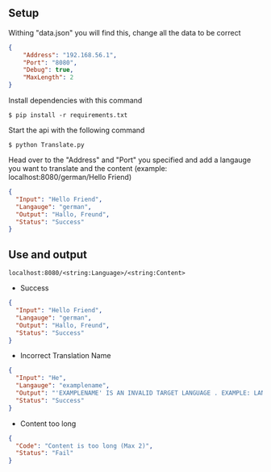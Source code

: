 ## Setup

Withing "data.json" you will find this, change all the data to be correct
```json
{
    "Address": "192.168.56.1",
    "Port": "8080",
    "Debug": true,
    "MaxLength": 2
}
```
Install dependencies with this command
```console
$ pip install -r requirements.txt
```
Start the api with the following command
```console
$ python Translate.py
```
Head over to the "Address" and "Port" you specified and add a langauge you want to translate and the content 
(example: localhost:8080/german/Hello Friend)
```json
{
  "Input": "Hello Friend", 
  "Langauge": "german", 
  "Output": "Hallo, Freund", 
  "Status": "Success"
}
```

## Use and output

`localhost:8080/<string:Language>/<string:Content>`

* Success 
```json
{
  "Input": "Hello Friend", 
  "Langauge": "german", 
  "Output": "Hallo, Freund", 
  "Status": "Success"
}
```
* Incorrect Translation Name
```json
{
  "Input": "He", 
  "Langauge": "examplename", 
  "Output": "'EXAMPLENAME' IS AN INVALID TARGET LANGUAGE . EXAMPLE: LANGPAIR=EN|IT USING 2 LETTER ISO OR RFC3066 LIKE ZH-CN. ALMOST ALL LANGUAGES SUPPORTED BUT SOME MAY HAVE NO CONTENT", 
  "Status": "Success"
}
```
* Content too long
```json
{
  "Code": "Content is too long (Max 2)", 
  "Status": "Fail"
}
```
